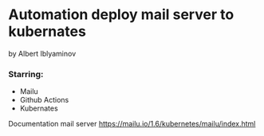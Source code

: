 # Automation deploy mail server to kubernates
by Albert Iblyaminov

### Starring:
- Mailu
- Github Actions
- Kubernates

Documentation mail server
https://mailu.io/1.6/kubernetes/mailu/index.html
